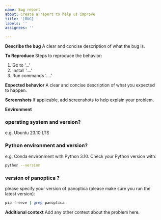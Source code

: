 ```yaml
---
name: Bug report
about: Create a report to help us improve
title: '[BUG] '
labels: ''
assignees: ''

---
```


**Describe the bug**
A clear and concise description of what the bug is.

**To Reproduce**
Steps to reproduce the behavior:
1. Go to '...'
2. Install '....'
3. Run commands '....'

**Expected behavior**
A clear and concise description of what you expected to happen.

**Screenshots**
If applicable, add screenshots to help explain your problem.

**Environment**

### operating system and version?
e.g. Ubuntu 23.10 LTS

### Python environment and version?
e.g. Conda environment with Python 3.10. Check your Python version with:
```sh
python --version
```

### version of panoptica ?
please specify your version of panoptica (please make sure you run the latest version):
```sh
pip freeze | grep panoptica
```

**Additional context**
Add any other context about the problem here.
